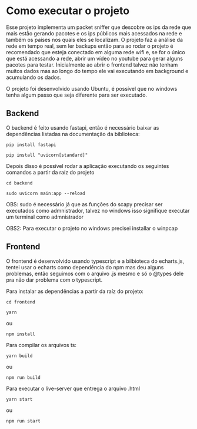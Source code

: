 # Como executar o projeto

Esse projeto implementa um packet sniffer que descobre os ips da rede que mais estão gerando pacotes
e os ips públicos mais acessados na rede e também os países nos quais eles se localizam. O projeto faz
a análise da rede em tempo real, sem ler backups então para ao rodar o projeto é recomendado que esteja
conectado em alguma rede wifi e, se for o único que está acessando a rede, abrir um vídeo no youtube para
gerar alguns pacotes para testar. Inicialmente ao abrir o frontend talvez não tenham muitos dados mas ao longo
do tempo ele vai executando em background e acumulando os dados.

O projeto foi desenvolvido usando Ubuntu, é possível que no windows tenha algum passo que seja diferente para ser executado.

## Backend

O backend é feito usando fastapi, então é necessário baixar as dependências
listadas na documentação da biblioteca:

`pip install fastapi`

`pip install "uvicorn[standard]"`

Depois disso é possível rodar a aplicação executando os seguintes comandos a partir da raíz do projeto

`cd backend`

`sudo uvicorn main:app --reload`

OBS: sudo é necessário já que as funções do scapy precisar ser executados como admnistrador, talvez no windows isso signifique executar um terminal como admnistrador

OBS2: Para executar o projeto no windows precisei installar o winpcap

## Frontend

O frontend é desenvolvido usando typescript e a bilbioteca do echarts.js, tentei usar o echarts como dependência do npm mas deu alguns problemas, então seguimos com o arquivo .js mesmo e só o @types dele pra não dar problema com o typescript.

Para instalar as dependências a partir da raíz do projeto:

`cd frontend`

`yarn`

ou

`npm install`

Para compilar os arquivos ts:

`yarn build`

ou

`npm run build`

Para executar o live-server que entrega o arquivo .html

`yarn start`

ou

`npm run start`
